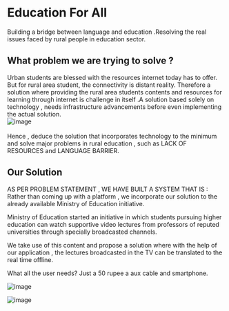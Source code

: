 # Education For All
Building a bridge between language and education .Resolving the real issues faced by rural people in education sector.

 ## What problem we are trying to solve ? <br/>
 Urban students are blessed with the resources internet today has to offer. But for rural area student, the connectivity is distant reality. Therefore a solution where providing the rural area students contents and resources for learning through internet is challenge in itself .A solution based solely on technology , needs infrastructure advancements before even implementing the actual solution.<br/>
 ![image](https://github.com/neeraj0403/IXI2020_KPN-creators/blob/master/WhatsApp%20Image%202020-02-04%20at%203.33.58%20PM.jpeg)
 <br/><br/>
Hence , deduce the solution that incorporates technology to the minimum and solve major problems in rural education , such as LACK OF RESOURCES and LANGUAGE BARRIER.


## Our Solution
AS PER PROBLEM STATEMENT , WE HAVE BUILT A SYSTEM THAT IS :
Rather than coming up with a platform , we incorporate our solution to the already available Ministry of Education initiative.

Ministry of Education started an initiative in which students pursuing higher education can watch supportive video lectures from professors of reputed universities through specially broadcasted channels.

We take use of this content and propose a solution where with the help of our application , the lectures broadcasted in the TV can be translated to the real time offline.

What all the user needs?
Just a 50 rupee a aux cable and smartphone.

![image](https://github.com/neeraj0403/IXI2020_KPN-creators/blob/master/WhatsApp%20Image%202020-02-04%20at%203.33.58%20PM%20(1).jpeg)

![image](https://github.com/neeraj0403/IXI2020_KPN-creators/blob/master/WhatsApp%20Image%202020-02-04%20at%203.34.12%20PM.jpeg)


 
